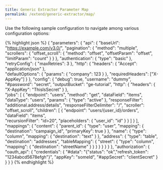 ```yaml
---
title: Generic Extractor Parameter Map
permalink: /extend/generic-extractor/map/
---
```


Use the following sample configuration to navigate among various configuration options:

{% highlight json %}
{
    "parameters": {
        "api": {
            "baseUrl": "https://example.com/v3.0/",
            "pagination": {
                "method": "multiple",
                "scrollers": {
                    "offset_scroll": {
                        "method": "offset",
                        "offsetParam": "offset",
                        "limitParam": "count"
                    }
                }
            },
            "authentication": {
                "type": "basic"
            },
            "retryConfig": {
                "maxRetries": 3
            },
            "http": {
                "headers": {
                    "Accept": "application/json"
                },                
                "defaultOptions": {
                    "params": {
                        "company": 123
                    }
                },
                "requiredHeaders": ["X-AppKey"]
            }
        },
        "config": {
            "debug": true,
            "username": "dummy",
            "#password": "secret",
            "outputBucket": "ge-tutorial",
            "http": {
                "headers": {
                    "X-AppKey": "ThisIsSecret"
                }
            },            
            "jobs": [
                {
                    "endpoint": "users",
                    "method": "get",
                    "dataField": "items",
                    "dataType": "users",
                    "params": {
                        "type": "active"
                    },
                    "responseFilter": "additional.address/details",
                    "responseFilterDelimiter": "/",
                    "scroller": "offset_scroll",
                    "children": [
                        {
                            "endpoint": "users/{user_id}/orders",
                            "dataField": "items",                        
                            "recursionFilter": "id>20",
                            "placeholders": {
                                "user_id": "id"
                            }
                        }
                    ]
                }
            ],
            "mappings": {
                "content": {
                    "parent_id": {
                        "type": "user",
                        "mapping": {
                            "destination": "campaign_id",
                            "primaryKey": true
                        }
                    },
                    "name": {
                        "type": "column",
                        "mapping": {
                            "destination": "text"
                        }
                    },
                    "address": {
                        "type": "table",
                        "destination": "addresses",
                        "tableMapping": {
                            "street": {
                                "type": "column",
                                "mapping": {
                                    "destination": "streetName"
                                }
                            }
                        }
                    }
                }
            }
        }
    },
    "authorization": {
        "oauth_api": {
            "credentials": {
                "#data": "{\"status\": \"ok\",\"refresh_token\": \"1234abcd5678efgh\"}",
                "appKey": "someId",
                "#appSecret": "clientSecret"
            }
        }
    }
}
{% endhighlight %}

<script>
document.addEventListener('DOMContentLoaded', function() {
    // Api
    $("span.nt:contains('\"baseUrl\"')").wrap("<a href='/extend/generic-extractor/api/#base-url'></a>");
    $("span.nt:contains('\"retryConfig\"')").wrap("<a href='/extend/generic-extractor/api/#retry-configuration'></a>");
    $("span.nt:contains('\"http\"')").first().wrap("<a href='/extend/generic-extractor/api/#default-http-options'></a>");
    $("span.nt:contains('\"headers\"')").first().wrap("<a href='/extend/generic-extractor/api/#headers'></a>");
    $("span.nt:contains('\"params\"')").first().wrap("<a href='/extend/generic-extractor/api/#default-request-parameters'></a>");
    $("span.nt:contains('\"defaultOptions\"')").wrap("<a href='/extend/generic-extractor/api/#default-request-parameters'></a>");
    $("span.nt:contains('\"requiredHeaders\"')").wrap("<a href='/extend/generic-extractor/api/#required-headers'></a>");
    $("span.nt:contains('\"pagination\"')").wrap("<a href='/extend/generic-extractor/api/pagination/'></a>");
    $("span.nt:contains('\"scrollers\"')").wrap("<a href='/extend/generic-extractor/api/pagination/multiple/'></a>");
    $("span.nt:contains('\"method\"')").first().wrap("<a href='/extend/generic-extractor/api/pagination/#paging-strategy'></a>");
    $("span.nt:contains('\"authentication\"')").wrap("<a href='/extend/generic-extractor/api/authentication'></a>");

    // Jobs
    $("span.nt:contains('\"endpoint\"')").wrap("<a href='/extend/generic-extractor/config/jobs/#endpoint'></a>");
    $("span.nt:contains('\"params\"')").last().wrap("<a href='/extend/generic-extractor/config/jobs/#request-parameters'></a>");    
    $("span.nt:contains('\"method\"')").last().wrap("<a href='/extend/generic-extractor/config/jobs/#method'></a>");
    $("span.nt:contains('\"dataField\"')").wrap("<a href='/extend/generic-extractor/config/jobs/#data-field'></a>");
    $("span.nt:contains('\"dataType\"')").wrap("<a href='/extend/generic-extractor/config/jobs/#data-type'></a>");
    $("span.nt:contains('\"responseFilter\"')").wrap("<a href='/extend/generic-extractor/config/jobs/#response-filter'></a>");
    $("span.nt:contains('\"responseFilterDelimiter\"')").wrap("<a href='/extend/generic-extractor/config/jobs/#response-filter'></a>");
    $("span.nt:contains('\"scroller\"')").last().wrap("<a href='/extend/generic-extractor/config/jobs/#scroller'></a>");

    // Child jobs
    $("span.nt:contains('\"children\"')").wrap("<a href='/extend/generic-extractor/config/jobs/#children'></a>");
    $("span.nt:contains('\"recursionFilter\"')").wrap("<a href='/extend/generic-extractor/config/jobs/children/#filter'></a>");
    $("span.nt:contains('\"placeholders\"')").wrap("<a href='/extend/generic-extractor/config/jobs/children/#placeholders'></a>");

    // Config root
    $("span.nt:contains('\"config\"')").wrap("<a href='/extend/generic-extractor/config/'></a>");
    $("span.nt:contains('\"debug\"')").wrap("<a href='/extend/generic-extractor/running/#debug-mode'></a>");
    $("span.nt:contains('\"jobs\"')").wrap("<a href='/extend/generic-extractor/config/jobs/'></a>");
    $("span.nt:contains('\"mappings\"')").wrap("<a href='/extend/generic-extractor/config/mappings/'></a>");
    $("span.nt:contains('\"api\"')").wrap("<a href='/extend/generic-extractor/api/'></a>");
    $("span.nt:contains('\"outputBucket\"')").wrap("<a href='/extend/generic-extractor/config/#output-bucket'></a>");
    $("span.nt:contains('\"http\"')").last().wrap("<a href='/extend/generic-extractor/config/#http'></a>");

    // Mappings
    $("span.nt:contains('\"type\"')").last().wrap("<a href='/extend/generic-extractor/config/mappings/#configuration'></a>");
    $("span.s2:contains('\"column\"')").wrap("<a href='/extend/generic-extractor/config/mappings/#column-mapping'></a>");
    $("span.s2:contains('\"user\"')").wrap("<a href='/extend/generic-extractor/config/mappings/#user-mapping'></a>");
    $("span.s2:contains('\"table\"')").wrap("<a href='/extend/generic-extractor/config/mappings/#table-mapping'></a>");
    $("span.nt:contains('\"mapping\"')").wrap("<a href='/extend/generic-extractor/config/mappings/#column-mapping'></a>");
    $("span.nt:contains('\"tableMapping\"')").wrap("<a href='/extend/generic-extractor/config/mappings/#table-mapping'></a>");
    
    // Authorization
    $("span.nt:contains('\"authorization\"')").wrap("<a href='/extend/generic-extractor/api/authentication/#oauth'></a>");
    $("span.nt:contains('\"oauth_api\"')").wrap("<a href='/extend/generic-extractor/api/authentication/#oauth'></a>");
    $("span.nt:contains('\"credentials\"')").wrap("<a href='/extend/generic-extractor/api/authentication/#oauth'></a>");
}, false);
</script>
<style>
pre a {
    border-bottom: 1px dashed navy;
}
</style>
